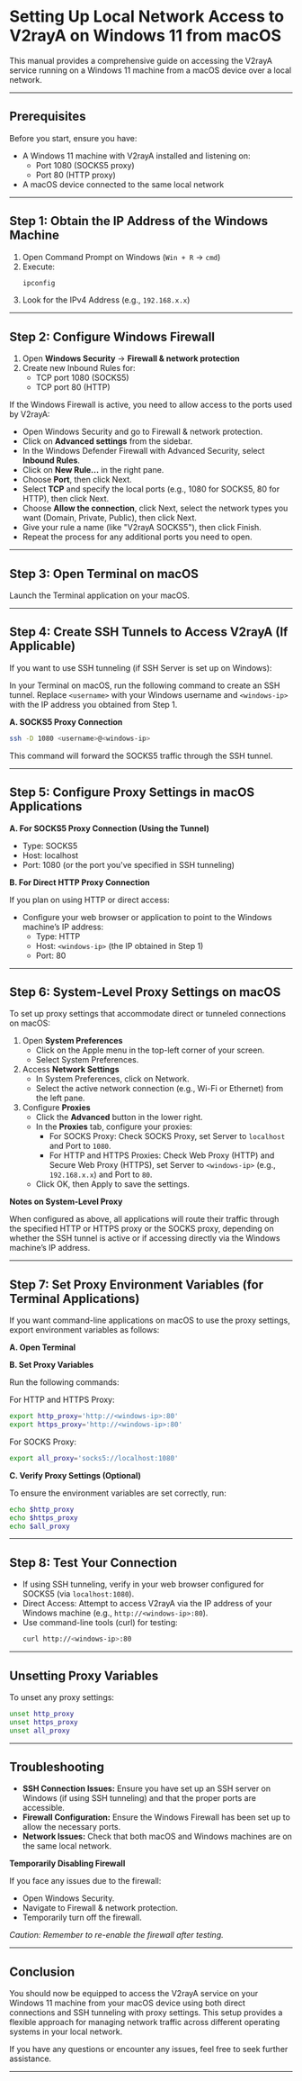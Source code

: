 # Setting Up Local Network Access to V2rayA on Windows 11 from macOS

This manual provides a comprehensive guide on accessing the V2rayA service running on a Windows 11 machine from a macOS device over a local network.

---

## Prerequisites

Before you start, ensure you have:

- A Windows 11 machine with V2rayA installed and listening on:
  - Port 1080 (SOCKS5 proxy)
  - Port 80 (HTTP proxy)
- A macOS device connected to the same local network

---

## Step 1: Obtain the IP Address of the Windows Machine

1. Open Command Prompt on Windows (`Win + R` → `cmd`)
2. Execute:
   ```bash
   ipconfig
   ```
3. Look for the IPv4 Address (e.g., `192.168.x.x`)

---

## Step 2: Configure Windows Firewall

1. Open **Windows Security** → **Firewall & network protection**
2. Create new Inbound Rules for:
   - TCP port 1080 (SOCKS5)
   - TCP port 80 (HTTP)

If the Windows Firewall is active, you need to allow access to the ports used by V2rayA:

- Open Windows Security and go to Firewall & network protection.
- Click on **Advanced settings** from the sidebar.
- In the Windows Defender Firewall with Advanced Security, select **Inbound Rules**.
- Click on **New Rule...** in the right pane.
- Choose **Port**, then click Next.
- Select **TCP** and specify the local ports (e.g., 1080 for SOCKS5, 80 for HTTP), then click Next.
- Choose **Allow the connection**, click Next, select the network types you want (Domain, Private, Public), then click Next.
- Give your rule a name (like "V2rayA SOCKS5"), then click Finish.
- Repeat the process for any additional ports you need to open.

---

## Step 3: Open Terminal on macOS

Launch the Terminal application on your macOS.

---

## Step 4: Create SSH Tunnels to Access V2rayA (If Applicable)

If you want to use SSH tunneling (if SSH Server is set up on Windows):

In your Terminal on macOS, run the following command to create an SSH tunnel. Replace `<username>` with your Windows username and `<windows-ip>` with the IP address you obtained from Step 1.

**A. SOCKS5 Proxy Connection**

```bash
ssh -D 1080 <username>@<windows-ip>
```

This command will forward the SOCKS5 traffic through the SSH tunnel.

---

## Step 5: Configure Proxy Settings in macOS Applications

**A. For SOCKS5 Proxy Connection (Using the Tunnel)**

- Type: SOCKS5
- Host: localhost
- Port: 1080 (or the port you've specified in SSH tunneling)

**B. For Direct HTTP Proxy Connection**

If you plan on using HTTP or direct access:

- Configure your web browser or application to point to the Windows machine’s IP address:
  - Type: HTTP
  - Host: `<windows-ip>` (the IP obtained in Step 1)
  - Port: 80

---

## Step 6: System-Level Proxy Settings on macOS

To set up proxy settings that accommodate direct or tunneled connections on macOS:

1. Open **System Preferences**
   - Click on the Apple menu in the top-left corner of your screen.
   - Select System Preferences.
2. Access **Network Settings**
   - In System Preferences, click on Network.
   - Select the active network connection (e.g., Wi-Fi or Ethernet) from the left pane.
3. Configure **Proxies**
   - Click the **Advanced** button in the lower right.
   - In the **Proxies** tab, configure your proxies:
     - For SOCKS Proxy: Check SOCKS Proxy, set Server to `localhost` and Port to `1080`.
     - For HTTP and HTTPS Proxies: Check Web Proxy (HTTP) and Secure Web Proxy (HTTPS), set Server to `<windows-ip>` (e.g., `192.168.x.x`) and Port to `80`.
   - Click OK, then Apply to save the settings.

**Notes on System-Level Proxy**

When configured as above, all applications will route their traffic through the specified HTTP or HTTPS proxy or the SOCKS proxy, depending on whether the SSH tunnel is active or if accessing directly via the Windows machine’s IP address.

---

## Step 7: Set Proxy Environment Variables (for Terminal Applications)

If you want command-line applications on macOS to use the proxy settings, export environment variables as follows:

**A. Open Terminal**

**B. Set Proxy Variables**

Run the following commands:

For HTTP and HTTPS Proxy:
```bash
export http_proxy='http://<windows-ip>:80'
export https_proxy='http://<windows-ip>:80'
```

For SOCKS Proxy:
```bash
export all_proxy='socks5://localhost:1080'
```

**C. Verify Proxy Settings (Optional)**

To ensure the environment variables are set correctly, run:
```bash
echo $http_proxy
echo $https_proxy
echo $all_proxy
```

---

## Step 8: Test Your Connection

- If using SSH tunneling, verify in your web browser configured for SOCKS5 (via `localhost:1080`).
- Direct Access: Attempt to access V2rayA via the IP address of your Windows machine (e.g., `http://<windows-ip>:80`).
- Use command-line tools (curl) for testing:
  ```bash
  curl http://<windows-ip>:80
  ```

---

## Unsetting Proxy Variables

To unset any proxy settings:
```bash
unset http_proxy
unset https_proxy
unset all_proxy
```

---

## Troubleshooting

- **SSH Connection Issues:** Ensure you have set up an SSH server on Windows (if using SSH tunneling) and that the proper ports are accessible.
- **Firewall Configuration:** Ensure the Windows Firewall has been set up to allow the necessary ports.
- **Network Issues:** Check that both macOS and Windows machines are on the same local network.

**Temporarily Disabling Firewall**

If you face any issues due to the firewall:

- Open Windows Security.
- Navigate to Firewall & network protection.
- Temporarily turn off the firewall.

*Caution: Remember to re-enable the firewall after testing.*

---

## Conclusion

You should now be equipped to access the V2rayA service on your Windows 11 machine from your macOS device using both direct connections and SSH tunneling with proxy settings. This setup provides a flexible approach for managing network traffic across different operating systems in your local network.

If you have any questions or encounter any issues, feel free to seek further assistance.

---

